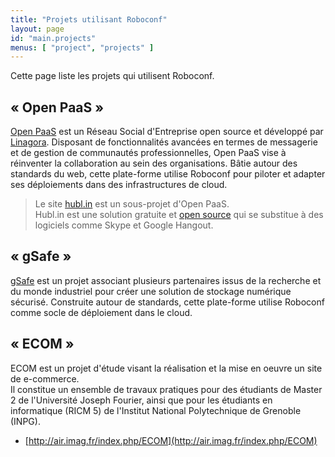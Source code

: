 ```yaml
---
title: "Projets utilisant Roboconf"
layout: page
id: "main.projects"
menus: [ "project", "projects" ]
---
```


Cette page liste les projets qui utilisent Roboconf.


## &laquo; Open PaaS &raquo;

[Open PaaS](http://open-paas.org/) est un Réseau Social d'Entreprise
open source et développé par [Linagora](http://linagora.com). Disposant de fonctionnalités avancées en termes
de messagerie et de gestion de communautés professionnelles, Open PaaS vise à réinventer la collaboration au sein
des organisations. Bâtie autour des standards du web, cette plate-forme utilise Roboconf pour piloter et adapter ses
déploiements dans des infrastructures de cloud.

> Le site [hubl.in](http://hubl.in/) est un sous-projet d'Open PaaS.  
> Hubl.in est une solution gratuite et [open source](https://github.com/linagora/hublin) qui se substitue à des logiciels comme Skype et Google Hangout.


## &laquo; gSafe &raquo;

[gSafe](https://research.linagora.com/display/gsafe/gSafe+Overview) est un projet associant
plusieurs partenaires issus de la recherche et du monde industriel pour créer une solution de stockage numérique sécurisé.
Construite autour de standards, cette plate-forme utilise Roboconf comme socle de déploiement dans le cloud.


## &laquo; ECOM &raquo;

ECOM est un projet d'étude visant la réalisation et la mise en oeuvre un site de e-commerce.  
Il constitue un ensemble de travaux pratiques pour des étudiants de
Master 2 de l'Université Joseph Fourier, ainsi que pour les étudiants en
informatique (RICM 5) de l'Institut National Polytechnique de Grenoble (INPG).
 
* [http://air.imag.fr/index.php/ECOM](http://air.imag.fr/index.php/ECOM)
